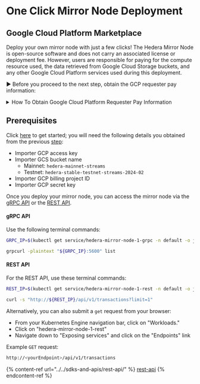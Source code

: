 # One Click Mirror Node Deployment

## Google Cloud Platform Marketplace

Deploy your own mirror node with just a few clicks! The Hedera Mirror Node is open-source software and does not carry an associated license or deployment fee. However, users are responsible for paying for the compute resource used, the data retrieved from Google Cloud Storage buckets, and any other Google Cloud Platform services used during this deployment.&#x20;

► Before you proceed to the next step, obtain the GCP requester pay information:

<details>

<summary>How To Obtain Google Cloud Platform Requester Pay Information</summary>

In this step, you will generate your Google Cloud Platform HMAC access keys. These keys are needed to authenticate requests between your machine and Google Cloud Storage. They are similar to a username and password. Follow these steps to retrieve your **access key, secret**, and **project ID**:

* Create a new [project](https://cloud.google.com/resource-manager/docs/creating-managing-projects) and link your [billing account](https://cloud.google.com/billing/docs/how-to/manage-billing-account).
* From the left navigation bar, select **Cloud Storage > Settings.**
* Click the **Interoperability** tab and scroll down to the **User account HMAC** section.
* If you don't already have a default project set, set it now.
* Click **create keys** to generate access keys for your account.

</details>

## Prerequisites

Click [here](https://console.cloud.google.com/marketplace/details/mirror-node-public/hedera-mirror-node) to get started; you will need the following details you obtained from the previous [step](one-click-mirror-node-deployment.md#how-to-obtain-google-cloud-platform-requester-pay-information):

* Importer GCP access key
* Importer GCS bucket name
  * Mainnet: `hedera-mainnet-streams`
  * Testnet: `hedera-stable-testnet-streams-2024-02`
* Importer GCP billing project ID
* Importer GCP secret key

Once you deploy your mirror node, you can access the mirror node via the [gRPC API](../../sdks-and-apis/hedera-consensus-service-api.md) or the [REST API](../../sdks-and-apis/rest-api/).

#### **gRPC API**

Use the following terminal commands:

```bash
GRPC_IP=$(kubectl get service/hedera-mirror-node-1-grpc -n default -o jsonpath='{.status.loadBalancer.ingress[0].ip}')

grpcurl -plaintext "${GRPC_IP}:5600" list
```

#### **REST API**

For the REST API, use these terminal commands:

```bash
REST_IP=$(kubectl get service/hedera-mirror-node-1-rest -n default -o jsonpath='{.status.loadBalancer.ingress[0].ip}')

curl -s "http://${REST_IP}/api/v1/transactions?limit=1"
```

Alternatively, you can also submit a `get` request from your browser:

* From your Kubernetes Engine navigation bar, click on "Workloads."
* Click on "hedera-mirror-node-1-rest"
* Navigate down to "Exposing services" and click on the "Endpoints" link

Example `GET` request:

```bash
http://<yourEndpoint>/api/v1/transactions
```

{% content-ref url="../../sdks-and-apis/rest-api/" %}
[rest-api](../../sdks-and-apis/rest-api/)
{% endcontent-ref %}
